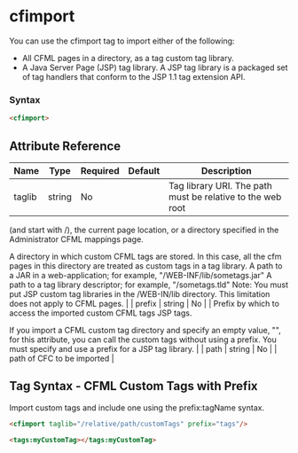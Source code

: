 # cfimport

You can use the cfimport tag to import either of the following:

 * All CFML pages in a directory, as a tag custom tag
 library.
 * A Java Server Page (JSP) tag library. A JSP tag library is a
 packaged set of tag handlers that conform to the JSP 1.1 tag
 extension API.

### Syntax

```html
<cfimport>
```

## Attribute Reference

| Name | Type | Required | Default | Description |
| --- | --- | --- | --- | --- |
| taglib | string | No |  | Tag library URI. The path must be relative to the web root
 (and start with /), the current page location, or a
 directory specified in the Administrator CFML
 mappings page.

 A directory in which custom CFML tags are stored. In
 this case, all the cfm pages in this directory are treated
 as custom tags in a tag library.
 A path to a JAR in a web-application; for example,
 "/WEB-INF/lib/sometags.jar"
 A path to a tag library descriptor; for example,
 "/sometags.tld"
 Note: You must put JSP custom tag libraries in the
 /WEB-IN/lib directory. This limitation does not apply to
 CFML pages. |
| prefix | string | No |  | Prefix by which to access the imported custom CFML tags JSP
 tags.

 If you import a CFML custom tag directory and specify an
 empty value, "", for this attribute, you can call the
 custom tags without using a prefix. You must specify and
 use a prefix for a JSP tag library. |
| path | string | No |  | path of CFC to be imported |

## Tag Syntax - CFML Custom Tags with Prefix

Import custom tags and include one using the prefix:tagName syntax.

```html
<cfimport taglib="/relative/path/customTags" prefix="tags"/>
<tags:myCustomTag></tags:myCustomTag>
```
